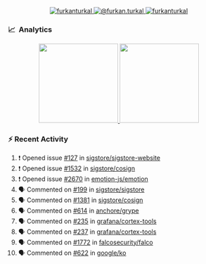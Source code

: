 <p align="center">
  <a href="https://linkedin.com/in/furkanturkal" target="blank">
    <img src="https://img.shields.io/badge/linkedin-%230077B5.svg?&style=for-the-badge&logo=linkedin&logoColor=white" alt="furkanturkal" />
  </a>
  <a href="https://medium.com/@furkan.turkal" target="blank">
    <img src="https://img.shields.io/badge/medium-%2312100E.svg?&style=for-the-badge&logo=medium&logoColor=white" alt="@furkan.turkal" />
  </a>
  <a href="https://twitter.com/furkanturkaI" target="blank">
    <img src="https://img.shields.io/badge/Twitter-1DA1F2?style=for-the-badge&logo=twitter&logoColor=white" alt="furkanturkaI" />
  </a>
</p>

### 📈 &nbsp;Analytics

<p align="center">
  <a href="https://coderstats.net/github/#Dentrax">
    <img height="180em" src="https://github-readme-stats-eight-theta.vercel.app/api?username=Dentrax&show_icons=true&theme=algolia&include_all_commits=true&count_private=true&line_height=26"/>
    <img height="180em" src="https://github-readme-stats-eight-theta.vercel.app/api/top-langs/?username=Dentrax&layout=compact&langs_count=8&theme=algolia&line_height=26"/>
  </a>
</p>

### :zap: Recent Activity

<!--START_SECTION:activity-->
1. ❗️ Opened issue [#127](https://github.com/sigstore/sigstore-website/issues/127) in [sigstore/sigstore-website](https://github.com/sigstore/sigstore-website)
2. ❗️ Opened issue [#1532](https://github.com/sigstore/cosign/issues/1532) in [sigstore/cosign](https://github.com/sigstore/cosign)
3. ❗️ Opened issue [#2670](https://github.com/emotion-js/emotion/issues/2670) in [emotion-js/emotion](https://github.com/emotion-js/emotion)
4. 🗣 Commented on [#199](https://github.com/sigstore/sigstore/issues/199) in [sigstore/sigstore](https://github.com/sigstore/sigstore)
5. 🗣 Commented on [#1381](https://github.com/sigstore/cosign/issues/1381) in [sigstore/cosign](https://github.com/sigstore/cosign)
6. 🗣 Commented on [#614](https://github.com/anchore/grype/issues/614) in [anchore/grype](https://github.com/anchore/grype)
7. 🗣 Commented on [#235](https://github.com/grafana/cortex-tools/issues/235) in [grafana/cortex-tools](https://github.com/grafana/cortex-tools)
8. 🗣 Commented on [#237](https://github.com/grafana/cortex-tools/issues/237) in [grafana/cortex-tools](https://github.com/grafana/cortex-tools)
9. 🗣 Commented on [#1772](https://github.com/falcosecurity/falco/issues/1772) in [falcosecurity/falco](https://github.com/falcosecurity/falco)
10. 🗣 Commented on [#622](https://github.com/google/ko/issues/622) in [google/ko](https://github.com/google/ko)
<!--END_SECTION:activity-->
